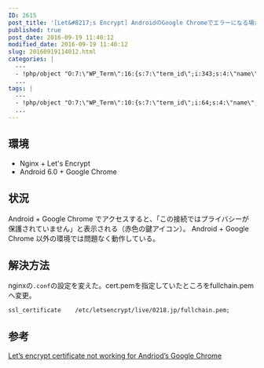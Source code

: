 ```yaml
---
ID: 2615
post_title: '[Let&#8217;s Encrypt] AndroidのGoogle Chromeでエラーになる場合の対処法'
published: true
post_date: 2016-09-19 11:40:12
modified_date: 2016-09-19 11:40:12
slug: 20160919114012.html
categories: |
  ---
  - !php/object "O:7:\"WP_Term\":16:{s:7:\"term_id\";i:343;s:4:\"name\";s:6:\"\u958B\u767A\";s:4:\"slug\";s:11:\"development\";s:10:\"term_group\";i:0;s:16:\"term_taxonomy_id\";i:361;s:8:\"taxonomy\";s:8:\"category\";s:11:\"description\";s:0:\"\";s:6:\"parent\";i:0;s:5:\"count\";i:30;s:6:\"filter\";s:3:\"raw\";s:6:\"cat_ID\";i:343;s:14:\"category_count\";i:30;s:20:\"category_description\";s:0:\"\";s:8:\"cat_name\";s:6:\"\u958B\u767A\";s:17:\"category_nicename\";s:11:\"development\";s:15:\"category_parent\";i:0;}"
  ...
tags: |
  ---
  - !php/object "O:7:\"WP_Term\":10:{s:7:\"term_id\";i:64;s:4:\"name\";s:7:\"Android\";s:4:\"slug\";s:7:\"android\";s:10:\"term_group\";i:0;s:16:\"term_taxonomy_id\";i:65;s:8:\"taxonomy\";s:8:\"post_tag\";s:11:\"description\";s:0:\"\";s:6:\"parent\";i:0;s:5:\"count\";i:3;s:6:\"filter\";s:3:\"raw\";}"
  ...
---
```

<!--more-->
## 環境
* Nginx + Let's Encrypt
* Android 6.0 + Google Chrome

## 状況
Android + Google Chrome でアクセスすると、「この接続ではプライバシーが保護されていません」と表示される（赤色の鍵アイコン）。
Android + Google Chrome 以外の環境では問題なく動作している。

## 解決方法
nginxの<code>.conf</code>の設定を変えた。cert.pemを指定していたところをfullchain.pemへ変更。
<pre><code>ssl_certificate    /etc/letsencrypt/live/0218.jp/fullchain.pem;</code></pre>

## 参考
[Let’s encrypt certificate not working for Andriod’s Google Chrome](https://community.letsencrypt.org/t/lets-encrypt-certificate-not-working-for-andriods-google-chrome/7184)